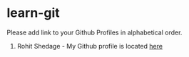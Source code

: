 # learn-git

Please add link to your Github Profiles in alphabetical order.

1. Rohit Shedage - My Github profile is located [here](https://github.com/Rohitshedage)
